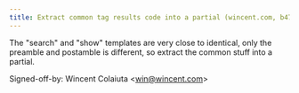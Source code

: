 ```yaml
---
title: Extract common tag results code into a partial (wincent.com, b470ec6)
---
```


The "search" and "show" templates are very close to identical, only the preamble and postamble is different, so extract the common stuff into a partial.

Signed-off-by: Wincent Colaiuta &lt;win@wincent.com&gt;
